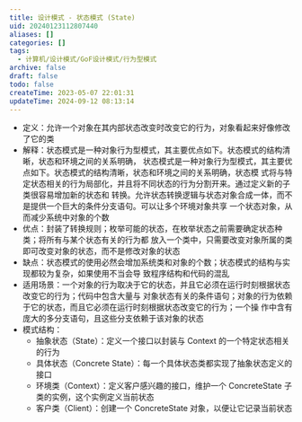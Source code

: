```yaml
---
title: 设计模式 - 状态模式 (State)
uid: 20240123112807440
aliases: []
categories: []
tags:
  - 计算机/设计模式/GoF设计模式/行为型模式
archive: false
draft: false
todo: false
createTime: 2023-05-07 22:01:31
updateTime: 2024-09-12 08:13:14
---
```


- 定义：允许一个对象在其内部状态改变时改变它的行为，对象看起来好像修改了它的类
- 解释：状态模式是一种对象行为型模式，其主要优点如下。状态模式的结构清晰，状态和环境之间的关系明确，
  状态模式是一种对象行为型模式，其主要优点如下。状态模式的结构清晰，状态和环境之间的关系明确，状态模
  式将与特定状态相关的行为局部化，并且将不同状态的行为分割开来。通过定义新的子类很容易增加新的状态和
  转换。允许状态转换逻辑与状态对象合成一体，而不是提供一个巨大的条件分支语句。可以让多个环境对象共享
  一个状态对象，从而减少系统中对象的个数
- 优点：封装了转换规则；枚举可能的状态，在枚举状态之前需要确定状态种类；将所有与某个状态有关的行为都
  放入一个类中，只需要改变对象所属的类即可改变对象的状态，而不是修改对象的状态
- 缺点：状态模式的使用必然会增加系统类和对象的个数；状态模式的结构与实现都较为复杂，如果使用不当会导
  致程序结构和代码的混乱
- 适用场景：一个对象的行为取决于它的状态，并且它必须在运行时刻根据状态改变它的行为；代码中包含大量与
  对象状态有关的条件语句；对象的行为依赖于它的状态，而且它必须在运行时刻根据状态改变它的行为；一个操
  作中含有庞大的多分支语句，且这些分支依赖于该对象的状态
- 模式结构：
  - 抽象状态（State）：定义一个接口以封装与 Context 的一个特定状态相关的行为
  - 具体状态（Concrete State）：每一个具体状态类都实现了抽象状态定义的接口
  - 环境类（Context）：定义客户感兴趣的接口，维护一个 ConcreteState 子类的实例，这个实例定义当前状态
  - 客户类（Client）：创建一个 ConcreteState 对象，以便让它记录当前状态
